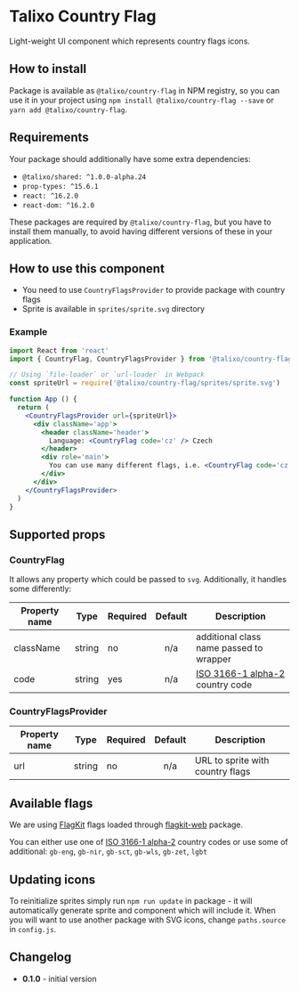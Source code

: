 # Talixo Country Flag

Light-weight UI component which represents country flags icons.

## How to install

Package is available as `@talixo/country-flag` in NPM registry, so you can use it in your project
using `npm install @talixo/country-flag --save` or `yarn add @talixo/country-flag`.

## Requirements

Your package should additionally have some extra dependencies:

- `@talixo/shared: ^1.0.0-alpha.24`
- `prop-types: ^15.6.1`
- `react: ^16.2.0`
- `react-dom: ^16.2.0`

These packages are required by `@talixo/country-flag`, but you have to install them manually,
to avoid having different versions of these in your application.

## How to use this component

- You need to use `CountryFlagsProvider` to provide package with country flags
- Sprite is available in `sprites/sprite.svg` directory

### Example

```jsx
import React from 'react'
import { CountryFlag, CountryFlagsProvider } from '@talixo/country-flag'

// Using `file-loader` or `url-loader` in Webpack
const spriteUrl = require('@talixo/country-flag/sprites/sprite.svg')

function App () {
  return (
    <CountryFlagsProvider url={spriteUrl}>
      <div className='app'>
        <header className='header'>
          Language: <CountryFlag code='cz' /> Czech
        </header>
        <div role='main'>
          You can use many different flags, i.e. <CountryFlag code='cz' />, <CountryFlag code='pl' /> or <CountryFlag code='de' />
        </div>
      </div>
    </CountryFlagsProvider>
  )
}
```

## Supported props

### CountryFlag

It allows any property which could be passed to `svg`. Additionally, it handles some differently:

Property name | Type      | Required | Default | Description
--------------|-----------|----------|:-------:|--------------------------------
className     | string    | no       | n/a     | additional class name passed to wrapper
code          | string    | yes      | n/a     | [ISO 3166-1 alpha-2](https://en.wikipedia.org/wiki/ISO_3166-1_alpha-2) country code

### CountryFlagsProvider

Property name | Type      | Required | Default | Description
--------------|-----------|----------|:-------:|--------------------------------
url           | string    | no       | n/a     | URL to sprite with country flags

## Available flags

We are using [FlagKit](https://github.com/madebybowtie/FlagKit) flags loaded through [flagkit-web](https://github.com/dfenstermaker/flagkit-web) package.

You can either use one of [ISO 3166-1 alpha-2](https://en.wikipedia.org/wiki/ISO_3166-1_alpha-2) country codes
or use some of additional: `gb-eng`, `gb-nir`, `gb-sct`, `gb-wls`, `gb-zet`, `lgbt`

## Updating icons

To reinitialize sprites simply run `npm run update` in package - it will automatically generate sprite and component which will include it.
When you will want to use another package with SVG icons, change `paths.source` in `config.js`.

## Changelog

- **0.1.0** - initial version
